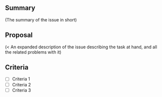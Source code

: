 ## Summary

(The summary of the issue in short)

## Proposal

(< An expanded description of the issue describing the task at hand, and all the related problems with it)

## Criteria

* [ ] Criteria 1
* [ ] Criteria 2
* [ ] Criteria 3